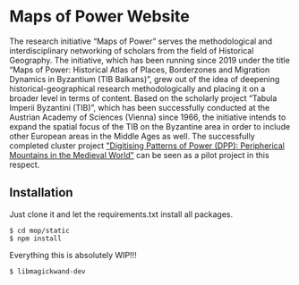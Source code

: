 # Maps of Power Website

The research initiative “Maps of Power” serves the methodological and interdisciplinary networking of scholars from the
field of Historical Geography. The initiative, which has been running since 2019 under the title “Maps of Power:
Historical Atlas of Places, Borderzones and Migration Dynamics in Byzantium (TIB Balkans)”, grew out of the idea of
deepening historical-geographical research methodologically and placing it on a broader level in terms of content.
Based on the scholarly project “Tabula Imperii Byzantini (TIB)”, which has been successfully conducted at the Austrian
Academy of Sciences (Vienna) since 1966, the initiative intends to expand the spatial focus of the TIB on the Byzantine
area in order to include other European areas in the Middle Ages as well. The successfully completed cluster project
["Digitising Patterns of Power (DPP): Peripherical Mountains in the Medieval World"](https://dpp.oeaw.ac.at/) can be
seen as a pilot project in this respect.

## Installation

Just clone it and let the requirements.txt install all packages.

    $ cd mop/static
    $ npm install

Everything this is absolutely WIP!!!


    $ libmagickwand-dev
